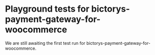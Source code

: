 # Playground tests for bictorys-payment-gateway-for-woocommerce
We are still awaiting the first test run for bictorys-payment-gateway-for-woocommerce.
